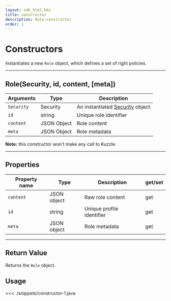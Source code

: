```yaml
---
layout: sdk.html.hbs
title: constructor
description: Role:constructor
order: 1
---
```


# Constructors

Instantiates a new `Role` object, which defines a set of right policies.

---

## Role(Security, id, content, [meta])

| Arguments  | Type        | Description                                                              |
| ---------- | ----------- | ------------------------------------------------------------------------ |
| `Security` | Security    | An instantiated [Security](/sdk/android/3/controllers/security//) object |
| `id`       | string      | Unique role identifier                                                   |
| `content`  | JSON Object | Role content                                                             |
| `meta`     | JSON Object | Role metadata                                                            |

**Note:** this constructor won't make any call to Kuzzle.

---

## Properties

| Property name | Type        | Description               | get/set |
| ------------- | ----------- | ------------------------- | ------- |
| `content`     | JSON object | Raw role content          | get     |
| `id`          | string      | Unique profile identifier | get     |
| `meta`        | JSON object | Role metadata             | get     |

---

## Return Value

Returns the `Role` object.

## Usage

<<< ./snippets/constructor-1.java
